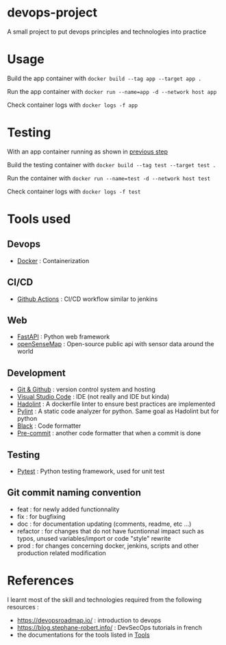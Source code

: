 # devops-project
A small project to put devops principles and technologies into practice

# Usage

Build the app container with ```docker build --tag app --target app .```

Run the app container with ```docker run --name=app -d --network host app```

Check container logs with ```docker logs -f app```

# Testing

With an app container running as shown in [previous step](#usage)

Build the testing container with ```docker build --tag test --target test .```

Run the container with ```docker run --name=test -d --network host test```

Check container logs with ```docker logs -f test```

# Tools used

## Devops
- [Docker](https://docs.docker.com/) : Containerization

## CI/CD
- [Github Actions](https://github.com/features/actions) : CI/CD workflow similar to jenkins

## Web
- [FastAPI](https://fastapi.tiangolo.com/) : Python web framework
- [openSenseMap](https://opensensemap.org/) : Open-source public api with sensor data around the world

## Development
- [Git & Github](https://github.com/) : version control system and hosting
- [Visual Studio Code](https://code.visualstudio.com/) : IDE (not really and IDE but kinda)
- [Hadolint](https://github.com/hadolint/hadolint) : A dockerfile linter to ensure best practices are implemented
- [Pylint](https://pypi.org/project/pylint/) : A static code analyzer for python. Same goal as Hadolint but for python
- [Black](https://github.com/psf/black) : Code formatter
- [Pre-commit](https://pre-commit.com/) : another code formatter that when a commit is done

## Testing
- [Pytest](https://docs.pytest.org/en/stable/) : Python testing framework, used for unit test

## Git commit naming convention
- feat : for newly added functionnality
- fix : for bugfixing
- doc : for documentation updating (comments, readme, etc ...)
- refactor : for changes that do not have fucntionnal impact such as typos, unused variables/import or code "style" rewrite
- prod : for changes concerning docker, jenkins, scripts and other production related modification

# References

I learnt most of the skill and technologies required from the following resources :
- https://devopsroadmap.io/ : introduction to devops
- https://blog.stephane-robert.info/ : DevSecOps tutorials in french
- the documentations for the tools listed in [Tools](#tools-used)
